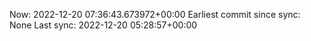 Now: 2022-12-20 07:36:43.673972+00:00 Earliest commit since sync: None Last sync: 2022-12-20 05:28:57+00:00
